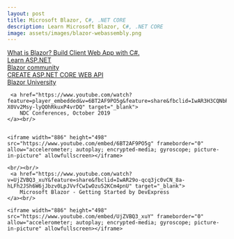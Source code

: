 ```yaml
---
layout: post
title: Microsoft Blazor, C#, .NET CORE
description: Learn Microsoft Blazor, C#, .NET CORE
image: assets/images/blazor-webassembly.png
---
```

<section>
    <a href="https://dotnet.microsoft.com/apps/aspnet/web-apps/blazor" target="_blank">
        What is Blazor? Build Client Web App with C#.
    </a>
</section>
<section>
     <a href="https://dotnet.microsoft.com/learn/aspnet" target="_blank">
        Learn ASP.NET
    </a>
</section>
<section>
     <a href="https://github.com/AdrienTorris/awesome-blazor#introduction" target="_blank">
        Blazor community
    </a>
</section>
<section>
     <a href="https://docs.microsoft.com/en-us/aspnet/core/tutorials/first-web-api?view=aspnetcore-3.1&tabs=visual-studio-mac" target="_blank">
        CREATE ASP.NET CORE WEB API
    </a>
</section>
<section>
     <a href="https://blazor-university.com/overview/what-is-blazor/" target="_blank">
        Blazor University
    </a>
</section>

<section>
 
     <a href="https://www.youtube.com/watch?feature=player_embedded&v=6BT2AF9PO5g&feature=share&fbclid=IwAR3H3CQNbRucmEbJcLKG4Wf3UczGzFsZE5-X0Vv2Msy-lyQOhRkuxP4vrDQ" target="_blank">
        NDC Conferences, October 2019
    </a><br/>


    <iframe width="886" height="498" src="https://www.youtube.com/embed/6BT2AF9PO5g" frameborder="0" allow="accelerometer; autoplay; encrypted-media; gyroscope; picture-in-picture" allowfullscreen></iframe>

    <br/><br/>
     <a href="https://www.youtube.com/watch?v=UjZVBQ3_xuY&feature=share&fbclid=IwAR29o-qcq3jc0vCN_8a-hLFh2JSh6W6jJbzv0LpJVvfCwIwOzu52KCm4pnU" target="_blank">
        Microsoft Blazor - Getting Started by DevExpress
    </a><br/>

    <iframe width="886" height="498" src="https://www.youtube.com/embed/UjZVBQ3_xuY" frameborder="0" allow="accelerometer; autoplay; encrypted-media; gyroscope; picture-in-picture" allowfullscreen></iframe>


</section>

